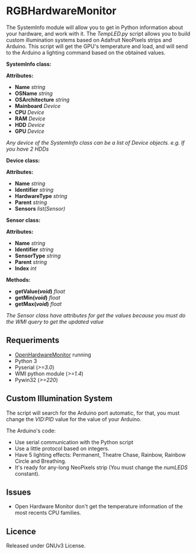 # RGBHardwareMonitor

The SystemInfo module will allow you to get in Python information about your hardware, and work with it. The *TempLED.py* script allows you to build custom illumination systems based on Adafruit NeoPixels strips and Arduino. This script will get the GPU's temperature and load, and will send to the Arduino a lighting command based on the obtained values.

**SystemInfo class:**

**Attributes:**

* **Name** *string*
* **OSName** *string*
* **OSArchitecture** *string*
* **Mainboard** *Device*
* **CPU** *Device*
* **RAM** *Device* 
* **HDD** *Device*
* **GPU** *Device*

*Any device of the SystemInfo class can be a list of Device objects. e.g. If you have 2 HDDs*


**Device class:**

**Attributes:**

* **Name** *string*
* **Identifier** *string*
* **HardwareType** *string*
* **Parent** *string*
* **Sensors** *list(Sensor)*


**Sensor class:**

**Attributes:**

* **Name** *string*
* **Identifier** *string*
* **SensorType** *string*
* **Parent** *string*
* **Index** *int*

**Methods:**

* **getValue(*void*)** *float*
* **getMin(*void*)** *float*
* **getMax(*void*)** *float*

*The Sensor class have attributes for get the values because you must do the WMI query to get the updated value*


## Requeriments
* [OpenHardwareMonitor](http://openhardwaremonitor.org/) running
* Python 3
* Pyserial (*>=3.0*)
* WMI python module (*>=1.4*)
* Pywin32 (*>=220*)

## Custom Illumination System

The script will search for the Arduino port automatic, for that, you must change the *VID:PID* value for the value of your Arduino. 

The Arduino's code:
* Use serial communication with the Python script
* Use a little protocol based on integers.
* Have 5 lighting effects: Permanent, Theatre Chase, Rainbow, Rainbow Circle and Breathing.
* It's ready for any-long NeoPixels strip (You must change the *numLEDS* constant).

## Issues

* Open Hardware Monitor don't get the temperature information of the most recents CPU families.

## Licence

Released under GNUv3 License.

